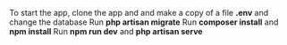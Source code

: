 To start the app, clone the app and and make a copy of a file **.env** and change the database
Run **php artisan migrate**
Run **composer install** and **npm install**
Run **npm run dev** and **php artisan serve**
